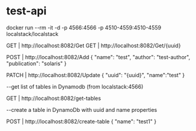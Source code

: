 # test-api

docker run --rm -it -d -p 4566:4566 -p 4510-4559:4510-4559 localstack/localstack

GET | http://localhost:8082/Get
GET | http://localhost:8082/Get/{uuid}

POST | http://localhost:8082/Add
{
    "name": "test",
    "author": "test-author",
    "publication": "solaris"
}

PATCH | http://localhost:8082/Update
{
    "uuid": "{uuid}",
    "name":"test"
}

--get list of tables in Dynamodb (from localstack:4566) 

GET | http://localhost:8082/get-tables

--create a table in DynamoDb with uuid and name properties

POST | http://localhost:8082/create-table
{
    "name": "test1"
}
